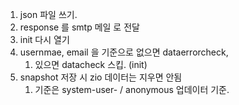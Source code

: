 1. json 파일 쓰기.
2. response 를 smtp 메일 로 전달
3. init 다시 열기
4. usernmae, email 을 기준으로 없으면 dataerrorcheck, 
	1. 있으면 datacheck 스킵. (init)
5. snapshot 저장 시 zio 데이터는 지우면 안됨
	1. 기준은 system-user- / anonymous 업데이터 기준.